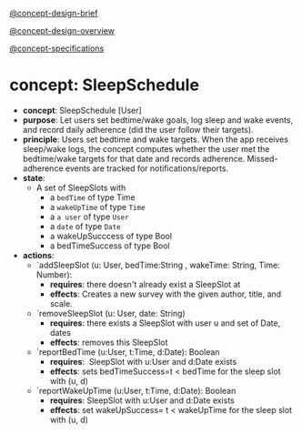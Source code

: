 [@concept-design-brief](../../background/concept-design-brief.md)

[@concept-design-overview](../../background/concept-design-overview.md)

[@concept-specifications](../../background/concept-specifications.md)

# concept: SleepSchedule

- **concept**: SleepSchedule [User]
- **purpose**: Let users set bedtime/wake goals, log sleep and wake events, and record daily adherence (did the user follow their targets).
- **principle**: Users set bedtime and wake targets. When the app receives sleep/wake logs, the concept computes whether the user met the bedtime/wake targets for that date and records adherence. Missed-adherence events are tracked for notifications/reports.
- **state**:
    - A set of SleepSlots with
        - a `bedTime` of type Time
        - a `wakeUpTime` of type `Time`
        - a `a user` of type `User`
        - a `date` of type `Date`
        - a wakeUpSucccess of type Bool
        - a bedTimeSuccess of type Bool
- **actions**:
    - `addSleepSlot (u: User, bedTime:String , wakeTime: String, Time: Number): 
        - **requires**: there doesn't already exist a SleepSlot at 
        - **effects**: Creates a new survey with the given author, title, and scale.
    - `removeSleepSlot (u: User, date: String)
        - **requires**: there exists a SleepSlot with user u and set of Date, dates
        - **effects**: removes this SleepSlot
    - `reportBedTime (u:User, t:Time, d:Date): Boolean
        - **requires**:  SleepSlot with u:User and d:Date exists
        - **effects**: sets bedTimeSuccess=t < bedTime for the sleep slot with (u, d)
    - `reportWakeUpTime (u:User, t:Time, d:Date): Boolean
        - **requires**: SleepSlot with u:User and d:Date exists
        - **effects**: set wakeUpSuccess= t < wakeUpTime for the sleep slot with (u, d)



